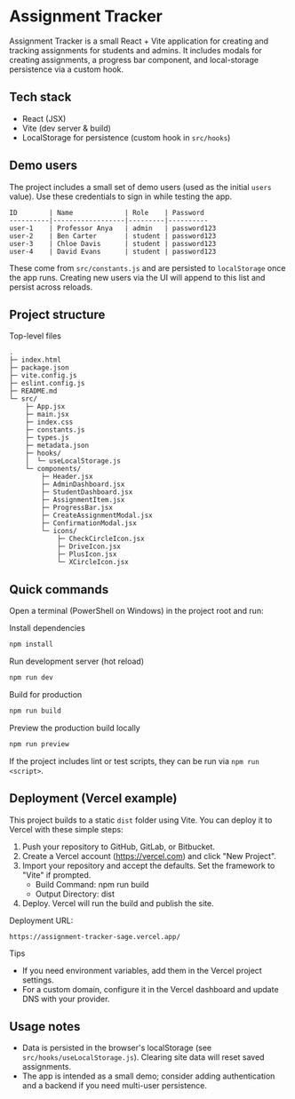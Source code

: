 # Assignment Tracker

Assignment Tracker is a small React + Vite application for creating and tracking assignments for students and admins. It includes modals for creating assignments, a progress bar component, and local-storage persistence via a custom hook.

## Tech stack

- React (JSX)
- Vite (dev server & build)
- LocalStorage for persistence (custom hook in `src/hooks`)

## Demo users

The project includes a small set of demo users (used as the initial `users` value). Use these credentials to sign in while testing the app.

```
ID        | Name             | Role    | Password
----------|------------------|---------|----------
user-1    | Professor Anya   | admin   | password123
user-2    | Ben Carter       | student | password123
user-3    | Chloe Davis      | student | password123
user-4    | David Evans      | student | password123
```

These come from `src/constants.js` and are persisted to `localStorage` once the app runs. Creating new users via the UI will append to this list and persist across reloads.

## Project structure

Top-level files

```
.
├─ index.html
├─ package.json
├─ vite.config.js
├─ eslint.config.js
├─ README.md
└─ src/
	├─ App.jsx
	├─ main.jsx
	├─ index.css
	├─ constants.js
	├─ types.js
	├─ metadata.json
	├─ hooks/
	│  └─ useLocalStorage.js
	└─ components/
		├─ Header.jsx
		├─ AdminDashboard.jsx
		├─ StudentDashboard.jsx
		├─ AssignmentItem.jsx
		├─ ProgressBar.jsx
		├─ CreateAssignmentModal.jsx
		├─ ConfirmationModal.jsx
		└─ icons/
			├─ CheckCircleIcon.jsx
			├─ DriveIcon.jsx
			├─ PlusIcon.jsx
			└─ XCircleIcon.jsx
```

## Quick commands

Open a terminal (PowerShell on Windows) in the project root and run:

Install dependencies

```powershell
npm install
```

Run development server (hot reload)

```powershell
npm run dev
```

Build for production

```powershell
npm run build
```

Preview the production build locally

```powershell
npm run preview
```

If the project includes lint or test scripts, they can be run via `npm run <script>`.

## Deployment (Vercel example)

This project builds to a static `dist` folder using Vite. You can deploy it to Vercel with these simple steps:

1. Push your repository to GitHub, GitLab, or Bitbucket.
2. Create a Vercel account (https://vercel.com) and click "New Project".
3. Import your repository and accept the defaults. Set the framework to "Vite" if prompted.
	- Build Command: npm run build
	- Output Directory: dist
4. Deploy. Vercel will run the build and publish the site.

Deployment URL:

```
https://assignment-tracker-sage.vercel.app/
```

Tips
- If you need environment variables, add them in the Vercel project settings.
- For a custom domain, configure it in the Vercel dashboard and update DNS with your provider.

## Usage notes

- Data is persisted in the browser's localStorage (see `src/hooks/useLocalStorage.js`). Clearing site data will reset saved assignments.
- The app is intended as a small demo; consider adding authentication and a backend if you need multi-user persistence.


